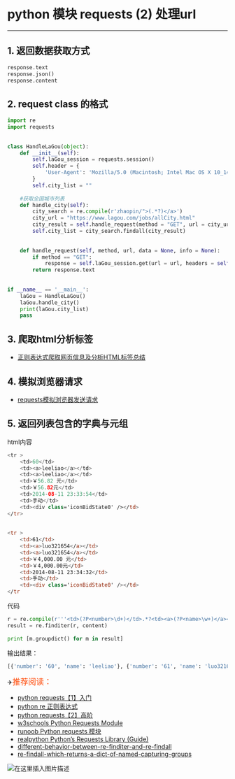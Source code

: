 #  python 模块 requests (2) 处理url




---

##  1. 返回数据获取方式

```python
response.text
response.json()
response.content
```

## 2. request class 的格式

```python
import re
import requests
 
 
class HandleLaGou(object):
    def __init__(self):
        self.laGou_session = requests.session()
        self.header = {
            'User-Agent': 'Mozilla/5.0 (Macintosh; Intel Mac OS X 10_14_0) AppleWebKit/537.36 (KHTML, like Gecko) Chrome/73.0.3683.86 Safari/537.36'
        }
        self.city_list = ""
 
    #获取全国城市列表
    def handle_city(self):
        city_search = re.compile(r'zhaopin/">(.*?)</a>')
        city_url = "https://www.lagou.com/jobs/allCity.html"
        city_result = self.handle_request(method = "GET", url = city_url)
        self.city_list = city_search.findall(city_result)
 
 
    def handle_request(self, method, url, data = None, info = None):
        if method == "GET":
            response = self.laGou_session.get(url = url, headers = self.header)
        return response.text
 
 
if __name__ == '__main__':
    laGou = HandleLaGou()
    laGou.handle_city()
    print(laGou.city_list)
    pass
```

##  3. 爬取html分析标签

 - [正则表达式爬取网页信息及分析HTML标签总结](https://blog.csdn.net/Eastmount/article/details/51082253)

##  4. 模拟浏览器请求
 - [requests模拟浏览器发送请求](https://www.cnblogs.com/Summer-skr--blog/p/11396904.html) 
 

##   5. 返回列表包含的字典与元组
html内容
```kotlin
<tr >
    <td>60</td>
    <td><a>leeliao</a></td>
    <td><a>leeliao</a></td>
    <td>￥56.82 元</td>
    <td>￥56.82元</td>
    <td>2014-08-11 23:33:54</td>
    <td>手动</td>
    <td><div class='iconBidState0' /></td>
</tr>
 
 
<tr >
    <td>61</td>
    <td><a>luo321654</a></td>
    <td><a>luo321654</a></td>
    <td>￥4,000.00 元</td>
    <td>￥4,000.00元</td>
    <td>2014-08-11 23:34:32</td>
    <td>手动</td>
    <td><div class='iconBidState0' /></td>
</tr
```
代码

```python
r = re.compile(r'''<td>(?P<number>\d+)</td>.*?<td><a>(?P<name>\w+)</a></td''', re.S)
result = re.finditer(r, content)
 
print [m.groupdict() for m in result]
```
输出结果：

```python
[{'number': '60', 'name': 'leeliao'}, {'number': '61', 'name': 'luo321654'}]
```



✈<font color=	#FF4500 size=4 style="font-family:Courier New">推荐阅读：</font>

 - [python requests【1】入门](https://blog.csdn.net/xixihahalelehehe/article/details/108996025?ops_request_misc=%257B%2522request%255Fid%2522%253A%2522164922239616781685346565%2522%252C%2522scm%2522%253A%252220140713.130102334.pc%255Fblog.%2522%257D&request_id=164922239616781685346565&biz_id=0&utm_medium=distribute.pc_search_result.none-task-blog-2~blog~first_rank_ecpm_v1~rank_v31_ecpm-1-108996025.nonecase&utm_term=requests&spm=1018.2226.3001.4450)
 - [python re 正则表达式](https://ghostwritten.blog.csdn.net/article/details/106247378)
 - [python requests【2】高阶](https://ghostwritten.blog.csdn.net/article/details/124088523)
 - [w3schools Python Requests Module](https://www.w3schools.com/python/module_requests.asp)
 - [runoob Python requests 模块](https://www.runoob.com/python3/python-requests.html)
 - [realpython Python’s Requests Library (Guide)](https://realpython.com/python-requests/)
 - [different-behavior-between-re-finditer-and-re-findall](https://stackoverflow.com/questions/3765024/different-behavior-between-re-finditer-and-re-findall)
 - [re-findall-which-returns-a-dict-of-named-capturing-groups](https://stackoverflow.com/questions/11103856/re-findall-which-returns-a-dict-of-named-capturing-groups)
 
 
![在这里插入图片描述](https://i-blog.csdnimg.cn/blog_migrate/f7b1aee484c1380d5937d43f1a56d552.gif#pic_center)

